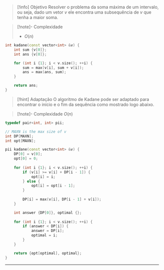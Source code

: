 > [!info] Objetivo
> Resolver o problema da soma máxima de um intervalo, ou seja, dado um vetor $v$ ele encontra uma subsequência de $v$ que tenha a maior soma.

> [!note]- Complexidade
> - $O(n)$

```cpp
int kadane(const vector<int> &v) {
    int sum {v[0]};
    int ans {v[0]};

    for (int i {1}; i < v.size(); ++i) {
        sum = max(v[i], sum + v[i]);
        ans = max(ans, sum);
    }

    return ans;
}
```

> [!hint] Adaptação
> O algoritmo de Kadane pode ser adaptado para encontrar o início e o fim da sequência como mostrado logo abaixo.

> [!note]- Complexidade
> $O(n)$

```cpp
typedef pair<int, int> pii;

// MAXN is the max size of v
int DP[MAXN];
int opt[MAXN];

pii kadane(const vector<int> &v) {
    DP[0] = v[0];
    opt[0] = 0;
    
    for (int i {1}; i < v.size(); ++i) {
        if (v[i] >= v[i] + DP[i - 1]) {
            opt[i] = i;
        } else {
            opt[i] = opt[i - 1];
        }
    
        DP[i] = max(v[i], DP[i - 1] + v[i]);
    }

    int answer {DP[0]}, optimal {};
    
    for (int i {1}; i < v.size(); ++i) {
        if (answer < DP[i]) {
            answer = DP[i];
            optimal = i;
        }
    }

    return {opt[optimal], optimal};
}
```

---
